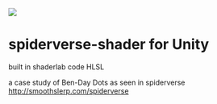 ![](TechDemo.gif)

# spiderverse-shader for Unity
built in shaderlab code HLSL

a case study of Ben-Day Dots as seen in spiderverse
http://smoothslerp.com/spiderverse
